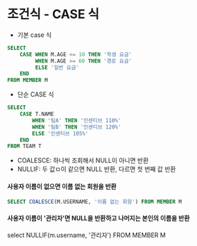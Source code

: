 # 조건식 - CASE 식

- 기본 case 식

```sql
SELECT
    CASE WHEN M.AGE <= 10 THEN '학생 요금'
         WHEN M.AGE >= 60 THEN '경로 요금'
         ELSE '일반 요금'
    END
FROM MEMBER M
```

- 단순 CASE 식

```sql
SELECT
    CASE T.NAME
        WHEN '팀A' THEN '인센티브 110%'
        WHEN '팀B' THEN '인센티브 120%'
        ELSE '인센티브 105%'
    END
FROM TEAM T
```

- COALESCE: 하나씩 조회해서 NULL이 아니면 반환
- NULLIF: 두 값ㅁ이 같으면 NULL 반환, 다르면 첫 번째 값 반환

#### 사용자 이름이 없으면 이름 없는 회원을 반환

```sql
SELECT COALESCE(M.USERNAME, '이름 없는 회원') FROM MEMBER M
```

#### 사용자 이름이 '관리자'면 NULL을 반환하고 나머지는 본인의 이름을 반환

select NULLIF(m.username, '관리자') FROM MEMBER M